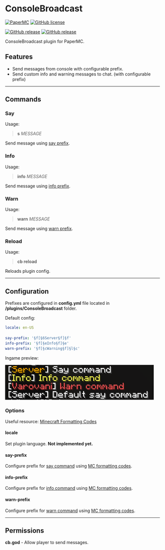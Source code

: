 # ConsoleBroadcast

[![PaperMC](https://img.shields.io/badge/PaperMC-Plugin-lightgrey?style=for-the-badge)](https://papermc.io)
[![GitHub license](https://img.shields.io/github/license/jimmyl0l3c/paper-ConsoleBroadcast?style=for-the-badge)](https://github.com/jimmyl0l3c/paper-ConsoleBroadcast/blob/main/LICENSE)

[![GitHub release](https://img.shields.io/github/v/release/jimmyl0l3c/paper-ConsoleBroadcast?style=for-the-badge)](https://github.com/jimmyl0l3c/paper-ConsoleBroadcast/releases/)
[![GitHub release](https://img.shields.io/github/release-date/jimmyl0l3c/paper-ConsoleBroadcast?style=for-the-badge)](https://github.com/jimmyl0l3c/paper-ConsoleBroadcast/releases/)

ConsoleBroadcast plugin for PaperMC.

## Features

* Send messages from console with configurable prefix.
* Send custom info and warning messages to chat. (with configurable prefix)

---

## Commands

### Say

Usage:

> **s** *MESSAGE*

Send message using [say prefix](#say-prefix).

### Info

Usage:

> **info** *MESSAGE*

Send message using [info prefix](#info-prefix).

### Warn

Usage:

> **warn** *MESSAGE*

Send message using [warn prefix](#warn-prefix).

### Reload

Usage:

> **cb reload**

Reloads plugin config.

---

## Configuration

Prefixes are configured in **config.yml** file located in **/plugins/ConsoleBroadcast** folder.

Default config:
```yaml
locale: en-US

say-prefix: '§f[§6Server§f]§f'
info-prefix: '§f[§eInfo§f]§e'
warn-prefix: '§f[§cWarning§f]§l§c'
```

Ingame preview:

![Preview with default config!](./assets/preview.png "Preview with default config")

### Options

Useful resource: [Minecraft Formatting Codes](https://minecraft.fandom.com/wiki/Formatting_codes)

#### locale

Set plugin language. **Not implemented yet.**

#### say-prefix

Configure prefix for [say command](#say) using [MC formatting codes](https://minecraft.fandom.com/wiki/Formatting_codes).

#### info-prefix

Configure prefix for [info command](#info) using [MC formatting codes](https://minecraft.fandom.com/wiki/Formatting_codes).

#### warn-prefix

Configure prefix for [warn command](#warn) using [MC formatting codes](https://minecraft.fandom.com/wiki/Formatting_codes).

---

## Permissions

**cb.god** - Allow player to send messages.
